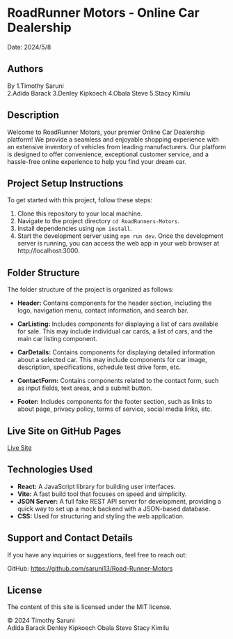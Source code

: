 # RoadRunner Motors - Online Car Dealership
Date: 2024/5/8

## Authors
By 1.Timothy Saruni  
   2.Adida Barack
   3.Denley Kipkoech
   4.Obala Steve
   5.Stacy Kimilu

## Description
Welcome to RoadRunner Motors, your premier Online Car Dealership platform! We provide a seamless and enjoyable shopping experience with an extensive inventory of vehicles from leading manufacturers. Our platform is designed to offer convenience, exceptional customer service, and a hassle-free online experience to help you find your dream car.

## Project Setup Instructions
To get started with this project, follow these steps:

1. Clone this repository to your local machine.
2. Navigate to the project directory `cd RoadRunners-Motors`.
3. Install dependencies using `npm install`.
4. Start the development server using `npm run dev`.
Once the development server is running, you can access the web app in your web browser at http://localhost:3000.

## Folder Structure
The folder structure of the project is organized as follows:

- **Header:** Contains components for the header section, including the logo, navigation menu, contact information, and search bar.

- **CarListing:** Includes components for displaying a list of cars available for sale. This may include individual car cards, a list of cars, and the main car listing component.

- **CarDetails:** Contains components for displaying detailed information about a selected car. This may include components for car image, description, specifications, schedule test drive form, etc.

- **ContactForm:** Contains components related to the contact form, such as input fields, text areas, and a submit button.

- **Footer:** Includes components for the footer section, such as links to about page, privacy policy, terms of service, social media links, etc.

## Live Site on GitHub Pages
[Live Site](https://github.com/saruni13/Road-Runner-Motors)

## Technologies Used

- **React:** A JavaScript library for building user interfaces.
- **Vite:** A fast build tool that focuses on speed and simplicity.
- **JSON Server:** A full fake REST API server for development, providing a quick way to set up a mock backend with a JSON-based database.
- **CSS:** Used for structuring and styling the web application.

## Support and Contact Details
If you have any inquiries or suggestions, feel free to reach out:

GitHub: https://github.com/saruni13/Road-Runner-Motors

## License
The content of this site is licensed under the MIT license.

© 2024 
    Timothy Saruni  
     Adida Barack
     Denley Kipkoech
     Obala Steve
     Stacy Kimilu
